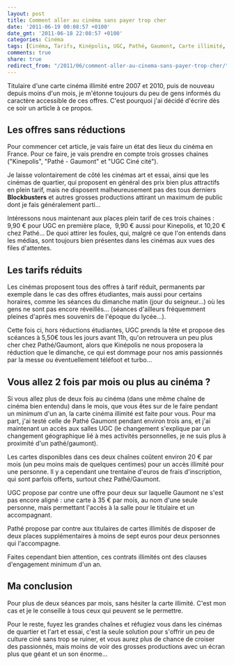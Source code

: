 ```yaml
---
layout: post
title: Comment aller au cinéma sans payer trop cher
date: '2011-06-19 00:08:57 +0100'
date_gmt: '2011-06-18 22:08:57 +0100'
categories: Cinéma
tags: [Cinéma, Tarifs, Kinépolis, UGC, Pathé, Gaumont, Carte illimité, Films, Abonnement]
comments: true
share: true
redirect_from: "/2011/06/comment-aller-au-cinema-sans-payer-trop-cher/"
---
```


Titulaire d'une carte cinéma illimité entre 2007 et 2010, puis de nouveau depuis moins d'un mois, je m'étonne toujours du peu de gens informés du caractère accessible de ces offres. C'est pourquoi j'ai décidé d'écrire dès ce soir un article à ce propos.

## Les offres sans réductions ##
Pour commencer cet article, je vais faire un état des lieux du cinéma en France. Pour ce faire, je vais prendre en compte trois grosses chaines ("Kinepolis", "Pathé - Gaumont" et "UGC Ciné cité").

Je laisse volontairement de côté les cinémas art et essai, ainsi que les cinémas de quartier, qui proposent en général des prix bien plus attractifs en plein tarif, mais ne disposent malheureusement pas des tous derniers **Blockbusters** et autres grosses productions attirant un maximum de public dont je fais généralement parti...

Intéressons nous maintenant aux places plein tarif de ces trois chaines : 9,90 € pour UGC en première place,  9,90 € aussi pour Kinepolis, et 10,20 € chez Pathé... De quoi attirer les foules, qui, malgré ce que l'on entends dans les médias, sont toujours bien présentes dans les cinémas aux vues des files d'attentes.

## Les tarifs réduits ##
Les cinémas proposent tous des offres à tarif réduit, permanents par exemple dans le cas des offres étudiantes, mais aussi pour certains horaires, comme les séances du dimanche matin (jour du seigneur...) où les gens ne sont pas encore réveillés... (séances d'ailleurs fréquemment pleines d'après mes souvenirs de l'époque du lycée...).

Cette fois ci, hors réductions étudiantes, UGC prends la tête et propose des scéances à 5,50€ tous les jours avant 11h, qu'on retrouvera un peu plus cher chez Pathé/Gaumont, alors que Kinépolis ne nous proposera la réduction que le dimanche, ce qui est dommage pour nos amis passionnés par la messe ou éventuellement téléfoot et turbo...

## Vous allez 2 fois par mois ou plus au cinéma ? ##

Si vous allez plus de deux fois au cinéma (dans une même chaîne de cinéma bien entendu) dans le mois, que vous êtes sur de le faire pendant un minimum d'un an, la carte cinéma illimité est faite pour vous. Pour ma part, j'ai testé celle de Pathé Gaumont pendant environ trois ans, et j'ai maintenant un accès aux salles UGC (le changement s'explique par un changement géographique lié à mes activités personnelles, je ne suis plus à proximité d'un pathé/gaumont).

Les cartes disponibles dans ces deux chaînes coûtent environ 20 € par mois (un peu moins mais de quelques centimes) pour un accès illimité pour une personne. Il y a cependant une trentaine d'euros de frais d'inscription, qui sont parfois offerts, surtout chez Pathé/Gaumont.

UGC propose par contre une offre pour deux sur laquelle Gaumont ne s'est pas encore aligné : une carte à 35 € par mois, au nom d'une seule personne, mais permettant l'accès à la salle pour le titulaire et un accompagnant.

Pathé propose par contre aux titulaires de cartes illimités de disposer de deux places supplémentaires à moins de sept euros pour deux personnes qui l'accompagne.

Faites cependant bien attention, ces contrats illimités ont des clauses d'engagement minimum d'un an.

## Ma conclusion ##
Pour plus de deux séances par mois, sans hésiter la carte illimité. C'est mon cas et je le conseille à tous ceux qui peuvent se le permettre.

Pour le reste, fuyez les grandes chaînes et réfugiez vous dans les cinémas de quartier et l'art et essai, c'est la seule solution pour s'offrir un peu de culture ciné sans trop se ruiner, et vous aurez plus de chance de croiser des passionnés, mais moins de voir des grosses productions avec un écran plus que géant et un son énorme...
